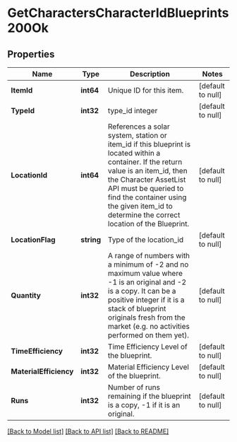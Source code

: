 # GetCharactersCharacterIdBlueprints200Ok

## Properties
Name | Type | Description | Notes
------------ | ------------- | ------------- | -------------
**ItemId** | **int64** | Unique ID for this item. | [default to null]
**TypeId** | **int32** | type_id integer | [default to null]
**LocationId** | **int64** | References a solar system, station or item_id if this blueprint is located within a container. If the return value is an item_id, then the Character AssetList API must be queried to find the container using the given item_id to determine the correct location of the Blueprint. | [default to null]
**LocationFlag** | **string** | Type of the location_id | [default to null]
**Quantity** | **int32** | A range of numbers with a minimum of -2 and no maximum value where -1 is an original and -2 is a copy. It can be a positive integer if it is a stack of blueprint originals fresh from the market (e.g. no activities performed on them yet). | [default to null]
**TimeEfficiency** | **int32** | Time Efficiency Level of the blueprint. | [default to null]
**MaterialEfficiency** | **int32** | Material Efficiency Level of the blueprint. | [default to null]
**Runs** | **int32** | Number of runs remaining if the blueprint is a copy, -1 if it is an original. | [default to null]

[[Back to Model list]](../README.md#documentation-for-models) [[Back to API list]](../README.md#documentation-for-api-endpoints) [[Back to README]](../README.md)


